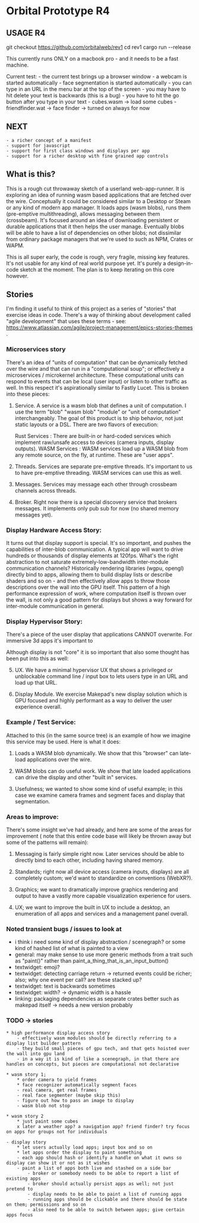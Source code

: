 # Orbital Prototype R4

## USAGE R4

git checkout https://github.com/orbitalweb/rev1
cd rev1
cargo run --release

This currently runs ONLY on a macbook pro - and it needs to be a fast machine.

Current test:
	- the current test brings up a browser window
	- a webcam is started automatically
	- face segmentation is started automatically
	- you can type in an URL in the menu bar at the top of the screen
		- you may have to hit delete your text is backwards (this is a bug)
		- you have to hit the go button after you type in your text
		- cubes.wasm -> load some cubes
		- friendfinder.wat -> face finder -> turned on always for now

## NEXT

	- a richer concept of a manifest
	- support for javascript
	- support for first class windows and displays per app
	- support for a richer desktop with fine grained app controls

## What is this?

This is a rough cut throwaway sketch of a userland web-app-runner. It is exploring an idea of running wasm based applications that are fetched over the wire. Conceptually it could be considered similar to a Desktop or Steam or any kind of modern app manager. It loads apps (wasm blobs), runs them (pre-emptive multithreading), allows messaging between them (crossbeam). It's focused around an idea of downloading persistent or durable applications that it then helps the user manage. Eventually blobs will be able to have a list of dependencies on other blobs; not dissimilar from ordinary package managers that we're used to such as NPM, Crates or WAPM.

This is all super early, the code is rough, very fragile, missing key features. It's not usable for any kind of real world purpose yet. It's purely a design-in-code sketch at the moment. The plan is to keep iterating on this core however.

## Stories

I'm finding it useful to think of this project as a series of "stories" that exercise ideas in code. There's a way of thinking about development called "agile development" that uses these terms - see: https://www.atlassian.com/agile/project-management/epics-stories-themes .

### Microservices story

There's an idea of "units of computation" that can be dynamically fetched over the wire and that can run in a "computational soup"; or effectively a microservices / microkernel architecture. These computational units can respond to events that can be local (user input) or listen to other traffic as well. In this respect it's aspirationally similar to Fastly Lucet. This is broken into these pieces:

1. Service. A service is a wasm blob that defines a unit of computation. I use the term "blob" "wasm blob" "module" or "unit of computation" interchangeably. The goal of this product is to ship behavior, not just static layouts or a DSL. There are two flavors of execution:

	Rust Services : There are built-in or hard-coded services which implement raw/unsafe access to devices (camera inputs, display outputs).
	WASM Services : WASM services load up a WASM blob from any remote source, on the fly, at runtime. These are "user apps".

2. Threads. Services are separate pre-emptive threads. It's important to us to have pre-emptive threading. WASM services can use this as well.

3. Messages. Services may message each other through crossbeam channels across threads.

4. Broker. Right now there is a special discovery service that brokers messages. It implements only pub sub for now (no shared memory messages yet).

### Display Hardware Access Story:

It turns out that display support is special. It's so important, and pushes the capabilities of inter-blob communication. A typical app will want to drive hundreds or thousands of display elements at 120fps. What's the right abstraction to not saturate extremely-low-bandwidth inter-module communication channels? Historically rendering libraries (wgpu, opengl) directly bind to apps, allowing them to build display lists or describe shaders and so on - and then effectively allow apps to throw those descriptions over the wall into the GPU itself. This pattern of a high performance expression of work, where computation itself is thrown over the wall, is not only a good pattern for displays but shows a way forward for inter-module communication in general.

### Display Hypervisor Story:

There's a piece of the user display that applications CANNOT overwrite. For immersive 3d apps it's important to 

Although display is not "core" it is so important that also some thought has been put into this as well:

5. UX. We have a minimal hypervisor UX that shows a privileged or unblockable command line / input box to lets users type in an URL and load up that URL.

6. Display Module. We exercise Makepad's new display solution which is GPU focused and highly performant as a way to deliver the user experience overall.

### Example / Test Service:

Attached to this (in the same source tree) is an example of how we imagine this service may be used. Here is what it does:

1. Loads a WASM blob dynamically. We show that this "browser" can late-load applications over the wire.

2. WASM blobs can do useful work. We show that late loaded applications can drive the display and other "built in" services.

3. Usefulness; we wanted to show some kind of useful example; in this case we examine camera frames and segment faces and display that segmentation.

### Areas to improve:

There's some insight we've had already, and here are some of the areas for improvement ( note that this entire code base will likely be thrown away but some of the patterns will remain):

1. Messaging is fairly simple right now. Later services should be able to directly bind to each other, including having shared memory.

2. Standards; right now all device access (camera inputs, displays) are all completely custom; we'd want to standardize on conventions (WebXR?).

3. Graphics; we want to dramatically improve graphics rendering and output to have a vastly more capable visualization experience for users.

4. UX; we want to improve the built in UX to include a desktop, an enumeration of all apps and services and a management panel overall.


### Noted transient bugs / issues to look at

- i think i need some kind of display abstraction / scenegraph? or some kind of hashed list of what is painted to a view
- general: may make sense to use more generic methods from a trait such as "paint()" rather than paint_a_thing_that_is_an_input_button()
- textwidget: emoji?
- textwidget: detecting carriage return -> returned events could be richer; also; why one event per call? are these stacked up?
- textwidget: text is backwards sometimes
- textwidget: width? -> dynamic width is a hassle
- linking: packaging dependencies as separate crates better such as makepad itself -> needs a new version probably

### TODO -> stories

	* high performance display access story
		- effectively wasm modules should be directly referring to a display list builder pattern
		- they build small pieces of gpu tech, and that gets hoisted over the wall into gpu land
		- in a way it is kind of like a scenegraph, in that there are handles on concepts, but pieces are computational not declarative

	* wasm story 1;
		* order camera to yield frames
		* face recognizer automatically segment faces
		- real camera, get real frames
		- real face segmenter (maybe skip this)
		- figure out how to pass an image to display
		- wasm blob not stop

	* wasm story 2
		* just paint some cubes
		x later a weather app? a navigation app? friend finder? try focus on apps for groups not for individuals

	- display story
		* let users actually load apps; input box and so on
		* let apps order the display to paint something
		- each app should hash or identify a handle on what it owns so display can show it or not as it wishes
		- paint a list of apps both live and stashed on a side bar
			- broker or somebody needs to be able to report a list of existing apps
			- broker should actually persist apps as well; not just pretend to
			- display needs to be able to paint a list of running apps
			- running apps should be clickable and there should be state on them; permissions and so on
			- also need to be able to switch between apps; give certain apps focus


